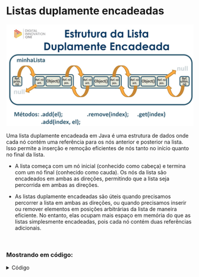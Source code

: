# Listas duplamente encadeadas

<img src="./img/30.jpg" alt="" width="700">

Uma lista duplamente encadeada em Java é uma estrutura de dados onde cada nó contém uma referência para os nós anterior e posterior na lista. Isso permite a inserção e remoção eficientes de nós tanto no início quanto no final da lista.

- A lista começa com um nó inicial (conhecido como cabeça) e termina com um nó final (conhecido como cauda). Os nós da lista são encadeados em ambas as direções, permitindo que a lista seja percorrida em ambas as direções.

- As listas duplamente encadeadas são úteis quando precisamos percorrer a lista em ambas as direções, ou quando precisamos inserir ou remover elementos em posições arbitrárias da lista de maneira eficiente. No entanto, elas ocupam mais espaço em memória do que as listas simplesmente encadeadas, pois cada nó contém duas referências adicionais.

<br>

### Mostrando em código:
<details>
<summary>Código</summary>

```java
//Class "Main"
package com.projeto.Lista_duplamente_encadeada;

public class Main {
    public static void main(String[] args) {
        //Criando uma lista duplamente encadeada do tipo "String"
        ListaDuplamenteEncadeada<String> minha_lista_enc = new ListaDuplamenteEncadeada<>();

        //Adicionando objetos a "minha_lista_enc"
        minha_lista_enc.add("c1");
        minha_lista_enc.add("c2");
        minha_lista_enc.add("c3");
        minha_lista_enc.add("c4");
        minha_lista_enc.add("c5");
        minha_lista_enc.add("c6");
        minha_lista_enc.add("c7");

        //Imprimindo a lista com todos os objetos e referências
        System.out.println(minha_lista_enc);

        //Removendo um elemento da lista
        minha_lista_enc.remove(3);

        //Adicionando novo elemento na lista
        minha_lista_enc.add(3, "99");

        //Verificando se o elemento novo entrou na lista
        System.out.println("Novo elemento: " + minha_lista_enc.get(3));

        //Imprimindo a lista novamente
        System.out.println(minha_lista_enc);
    }
}
```

```java
//Class "NoDuplo"
package com.projeto.Lista_duplamente_encadeada;

public class NoDuplo<T> {
    private T conteudo;
    private NoDuplo<T> no_proximo;
    private NoDuplo<T> no_previo;

    //Construtor
    public NoDuplo(T conteudo){
        this.conteudo = conteudo;
    }

    //Getters e setters para "conteudo"
    public T getConteudo() {
        return conteudo;
    }
    public void setConteudo(T conteudo) {
        this.conteudo = conteudo;
    }
    //Getters e setters para "no_proximo"
    public NoDuplo<T> getNo_proximo() {
        return no_proximo;
    }
    public void setNo_proximo(NoDuplo<T> no_proximo) {
        this.no_proximo = no_proximo;
    }
    //Getters e setters para "no_previo"
    public NoDuplo<T> getNo_previo() {
        return no_previo;
    }
    public void setNo_previo(NoDuplo<T> no_previo) {
        this.no_previo = no_previo;
    }

    //Método "toString" para "conteúdo"

    @Override
    public String toString() {
        return "No_duplo{" + "conteudo=" + conteudo + '}';
    }
}
```

```java
//Class "ListaDuplamenteEncadeada"
package com.projeto.Lista_duplamente_encadeada;

public class ListaDuplamenteEncadeada<T> {
    private NoDuplo<T> primeiro_no;
    private NoDuplo<T> ultimo_no;
    private int tamanho_lista;

    //Construtor
    public ListaDuplamenteEncadeada(){
        this.tamanho_lista = 0;
        this.primeiro_no = null;
        this.ultimo_no = null;
    }

    //Método size (Verifica o tamanho da lista)
    public int size(){
        return this.tamanho_lista;
    }
    //Método "getNo" (Localiza objeto específico da lista de acordo com um indice)
    private NoDuplo<T> getNo(int indice){
        NoDuplo<T> no_auxiliar = primeiro_no;
        for(int i = 0; ((i < indice) && (no_auxiliar != null)); i++){
            no_auxiliar = no_auxiliar.getNo_proximo();
        }
        return no_auxiliar;
    }
    //Método "get" (Retorna o conteúdo de um objeto específico de acordo com um indice)
    public T get (int indice){
        return this.getNo(indice).getConteudo();
    }
    //Método "add" (Adiciona novo objeto no fim da lista)
    public void add(T elemento){
        NoDuplo<T> novo_no = new NoDuplo<>(elemento);
        novo_no.setNo_proximo(null);
        novo_no.setNo_previo(ultimo_no);
        if(primeiro_no == null){
           primeiro_no = novo_no;
        }
        if(ultimo_no != null){
           ultimo_no.setNo_proximo(novo_no);
        }
        ultimo_no = novo_no;
        tamanho_lista++;
    }
    //Método "add" com índice (Adiciona elemento em um índice específico)
    public void add(int indice, T elemento){
        NoDuplo<T> no_auxiliar = getNo(indice);
        NoDuplo<T> novo_no = new NoDuplo<>(elemento);
        novo_no.setNo_proximo(no_auxiliar);
        if(novo_no.getNo_proximo() != null){
            novo_no.setNo_previo(no_auxiliar.getNo_previo());
            novo_no.getNo_proximo().setNo_previo(novo_no);
        }else{
            novo_no.setNo_proximo(ultimo_no);
            ultimo_no = novo_no;
        }
        if(indice == 0){
            primeiro_no = novo_no;
        }else {
            novo_no.getNo_previo().setNo_proximo(novo_no);
        }
        this.tamanho_lista++;
    }
    //Método "remove" (Remove objeto da lista)
    public void remove(int indice){
        if (indice == 0){
            primeiro_no = primeiro_no.getNo_proximo();
            if (primeiro_no != null){
                primeiro_no.setNo_previo(null);
            }
        }else {
            NoDuplo<T> no_auxiliar = getNo(indice);
            no_auxiliar.getNo_previo().setNo_proximo(no_auxiliar.getNo_proximo());
            if (no_auxiliar != ultimo_no){
                no_auxiliar.getNo_proximo().setNo_previo(no_auxiliar.getNo_previo());
            }else {
                ultimo_no = no_auxiliar;
            }
        }
        this.tamanho_lista --;
    }
    //Método "toString" para montar a cadeia de conteúdos dos elementos
    @Override
    public String toString() {
        String str_retorno = "";
        NoDuplo<T> no_auxiliar = primeiro_no;
        for(int i = 0; i < size(); i++){
            str_retorno += "[No{conteúdo = " + no_auxiliar.getConteudo() +"}]--->";
            no_auxiliar = no_auxiliar.getNo_proximo();
        }
        str_retorno += "null";
        return str_retorno;
    }
}
```

</details>

